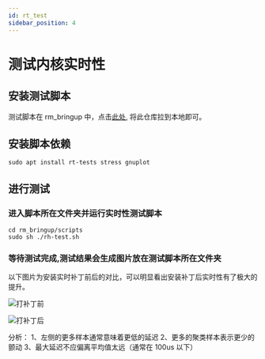 ```yaml
---
id: rt_test
sidebar_position: 4
---
```


# 测试内核实时性

## 安装测试脚本

测试脚本在 rm_bringup 中，点击[此处](https://github.com/rm-controls/rm_bringup),
将此仓库拉到本地即可。

## 安装脚本依赖

`sudo apt install rt-tests stress gnuplot`

## 进行测试

### 进入脚本所在文件夹并运行实时性测试脚本

```shell
cd rm_bringup/scripts
sudo sh ./rh-test.sh
```

### 等待测试完成,测试结果会生成图片放在测试脚本所在文件夹

以下图片为安装实时补丁前后的对比，可以明显看出安装补丁后实时性有了极大的提升。

![打补丁前](/img/digging_deeper/rt_test0.png)

![打补丁后](/img/digging_deeper/rt_test1.png)

分析：
1、左侧的更多样本通常意味着更低的延迟
2、更多的聚类样本表示更少的颤动
3、最大延迟不应偏离平均值太远（通常在 100us 以下）
